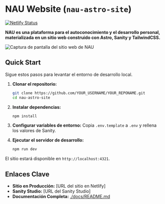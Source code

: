 # NAU Website (`nau-astro-site`)

[![Netlify Status](https://api.netlify.com/api/v1/badges/YOUR_BADGE_ID/deploy-status)](https://app.netlify.com/sites/YOUR_SITE_NAME/deploys)

**NAU es una plataforma para el autoconocimiento y el desarrollo personal, materializada en un sitio web construido con Astro, Sanity y TailwindCSS.**

![Captura de pantalla del sitio web de NAU](https://placehold.co/800x400.png 'Una imagen del hero banner del sitio de NAU')

## Quick Start

Sigue estos pasos para levantar el entorno de desarrollo local.

1.  **Clonar el repositorio:**
    ```bash
    git clone https://github.com/YOUR_USERNAME/YOUR_REPONAME.git
    cd nau-astro-site
    ```

2.  **Instalar dependencias:**
    ```bash
    npm install
    ```

3.  **Configurar variables de entorno:**
    Copia `.env.template` a `.env` y rellena los valores de Sanity.

4.  **Ejecutar el servidor de desarrollo:**
    ```bash
    npm run dev
    ```

El sitio estará disponible en `http://localhost:4321`.

## Enlaces Clave

-   **Sitio en Producción:** [URL del sitio en Netlify]
-   **Sanity Studio:** [URL del Sanity Studio]
-   **Documentación Completa:** [./docs/README.md](./docs/README.md)

